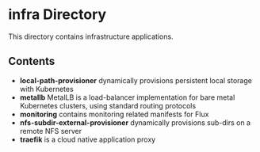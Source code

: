 # infra Directory

This directory contains infrastructure applications.

## Contents

- **local-path-provisioner** dynamically provisions persistent local storage with Kubernetes
- **metallb** MetalLB is a load-balancer implementation for bare metal Kubernetes clusters, using standard routing protocols
- **monitoring** contains monitoring related manifests for Flux
- **nfs-subdir-external-provisioner** dynamically provisions sub-dirs on a remote NFS server
- **traefik** is a cloud native application proxy
